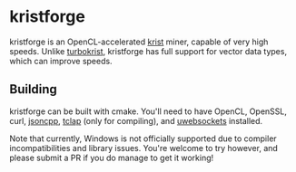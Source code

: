 # kristforge

kristforge is an OpenCL-accelerated [krist](http://krist.ceriat.net/) miner, capable of very high speeds. Unlike [turbokrist](https://github.com/apemanzilla/turbokrist), kristforge has full support for vector data types, which can improve speeds.

## Building

kristforge can be built with cmake. You'll need to have OpenCL, OpenSSL, curl, [jsoncpp](https://github.com/open-source-parsers/jsoncpp), [tclap](http://tclap.sourceforge.net/) (only for compiling), and [uwebsockets](https://github.com/uNetworking/uWebSockets) installed. 

Note that currently, Windows is not officially supported due to compiler incompatibilities and library issues. You're welcome to try however, and please submit a PR if you do manage to get it working!
